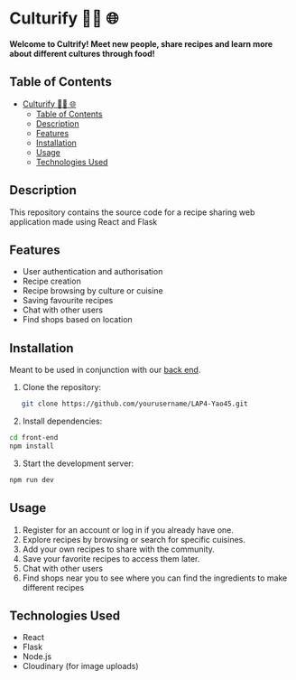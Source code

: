 # Culturify 🧑‍🍳 🌐
<p text-align="center"> <strong> Welcome to Cultrify! Meet new people, share recipes and learn more about different cultures through food! </strong></p>




## Table of Contents

- [Culturify 🧑‍🍳 🌐](#culturify--)
  - [Table of Contents](#table-of-contents)
  - [Description](#description)
  - [Features](#features)
  - [Installation](#installation)
  - [Usage](#usage)
  - [Technologies Used](#technologies-used)


## Description

This repository contains the source code for a recipe sharing web application made using React and Flask <br/>
  

## Features
- User authentication and authorisation
- Recipe creation
- Recipe browsing by culture or cuisine
- Saving favourite recipes
- Chat with other users
- Find shops based on location

## Installation
Meant to be used in conjunction with our [back end](https://github.com/SamM71/lap4-project-backend).
1. Clone the repository:
```bash
   git clone https://github.com/yourusername/LAP4-Yao45.git
```
2. Install dependencies:
```bash
cd front-end
npm install
```
3. Start the development server:
```bash
npm run dev
```


## Usage

1. Register for an account or log in if you already have one.
2. Explore recipes by browsing or search for specific cuisines.
3. Add your own recipes to share with the community.
4. Save your favorite recipes to access them later.
5. Chat with other users
6. Find shops near you to see where you can find the ingredients to make different recipes
   
## Technologies Used
- React
- Flask
- Node.js
- Cloudinary (for image uploads)